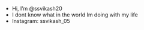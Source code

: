 - Hi, I’m @ssvikash20
- I dont know what in the world Im doing with my life
- Instagram: ssvikash_05

<!---
ssvikash20/ssvikash20 is a ✨ special ✨ repository because its `README.md` (this file) appears on your GitHub profile.
You can click the Preview link to take a look at your changes.
--->
